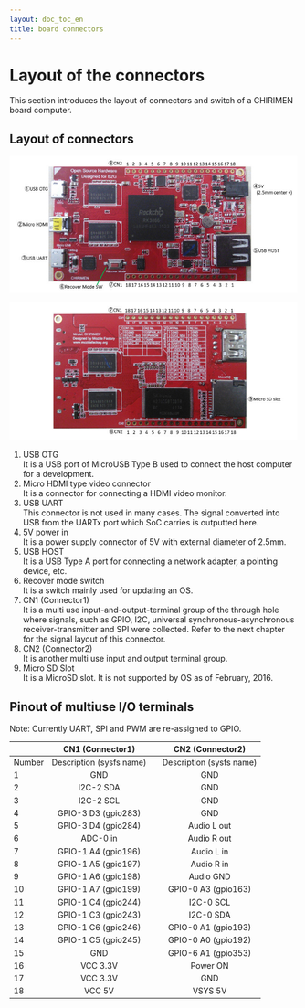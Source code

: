 ```yaml
---
layout: doc_toc_en
title: board connectors
---
```

# Layout of the connectors
This section introduces the layout of connectors and  switch of a CHIRIMEN board computer. 

## Layout of connectors

![chirimen_board_front](../images/chirimen_board_front.jpg) 

![chirimen_board_back](../images/chirimen_board_back.jpg) 

1. USB OTG  
It is a USB port of MicroUSB Type B used to connect the host computer for a development.
1. Micro HDMI type video connector  
It is a connector for connecting a HDMI video monitor.
1. USB UART  
This connector is not used in many cases. The signal converted into USB from the UARTx port which SoC carries is outputted here.
1. 5V power in  
It is a power supply connector of 5V with external diameter of 2.5mm.
1. USB HOST  
It is a USB Type A port for connecting a network adapter, a pointing device, etc.
1. Recover mode switch  
It is a switch mainly used for updating an OS.
1. CN1 (Connector1)  
It is a multi use input-and-output-terminal group of the through hole where signals, such as GPIO, I2C, universal synchronous-asynchronous receiver-transmitter and SPI were collected. Refer to the next chapter for the signal layout of this connector.
1. CN2  (Connector2)  
It is another multi use input and output terminal group.
1. Micro SD Slot  
It is a MicroSD slot. It is not supported by OS as of February, 2016.

## Pinout of multiuse I/O terminals
Note: Currently UART, SPI and PWM are re-assigned to GPIO.

||CN1 (Connector1)| |CN2 (Connector2)|
|------------|:--:|:----------:|:----------------:|
|Number|Description (sysfs name)| |Description (sysfs name)
|1|GND| |GND|
|2|I2C-2 SDA| |GND|
|3|I2C-2 SCL| |GND|
|4|GPIO-3 D3 (gpio283)| |GND|
|5|GPIO-3 D4 (gpio284)| |Audio L out|
|6|ADC-0 in| |Audio R out|
|7|GPIO-1 A4 (gpio196)| |Audio L in|
|8|GPIO-1 A5 (gpio197)| |Audio R in|
|9|GPIO-1 A6 (gpio198)| |Audio GND|
|10|GPIO-1 A7 (gpio199)| |GPIO-0 A3 (gpio163)|
|11|GPIO-1 C4 (gpio244)| |I2C-0 SCL|
|12|GPIO-1 C3 (gpio243)| |I2C-0 SDA|
|13|GPIO-1 C6 (gpio246)| |GPIO-0 A1 (gpio193)|
|14|GPIO-1 C5 (gpio245)| |GPIO-0 A0 (gpio192)|
|15|GND| |GPIO-6 A1 (gpio353)|
|16|VCC 3.3V| |Power ON|
|17|VCC 3.3V| |GND|
|18|VCC 5V| |VSYS 5V|

<!-- (ORIGINAL) 
||CN1 (Connector1)| |CN2 (Connector2)|
|------------|:--:|:----------:|:----------------:|
|Number|Description| |Description
|1|GND| |GND|
|2|I2C-2 SDA| |GND|
|3|I2C-2 SCL| |GND|
|4|UART-3 RX| |GND|
|5|UART-3 TX| |Audio L out|
|6|ADC-0 in| |Audio R out|
|7|SPI-0 CS| |Audio L in|
|8|SPI-0 CLK| |Audio R in|
|9|SPI-0 RX| |Audio GND|
|10|SPI-0 TX| |PWM-0|
|11|SPI-1 CS| |I2C-0 SCL|
|12|SPI-1 CLK| |I2C-0 SDA|
|13|SPI-1 RX| |UART-0 TX|
|14|SPI-1 TX| |UART-0 RX|
|15|GND| |GPIO-6 A1|
|16|VCC 3.3V| |Power ON|
|17|VCC 3.3V| |GND|
|18|VCC 5V| |VSYS 5V|
-->
